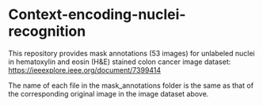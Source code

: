 # Context-encoding-nuclei-recognition
This repository provides mask annotations (53 images) for unlabeled nuclei in hematoxylin and eosin (H&E) stained colon cancer image dataset: https://ieeexplore.ieee.org/document/7399414

The name of each file in the mask_annotations folder is the same as that of the corresponding original image in the image dataset above.
